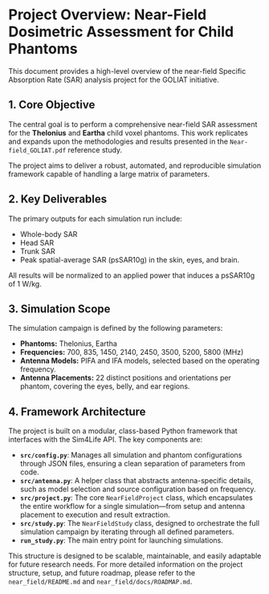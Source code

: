 # Project Overview: Near-Field Dosimetric Assessment for Child Phantoms

This document provides a high-level overview of the near-field Specific Absorption Rate (SAR) analysis project for the GOLIAT initiative.

## 1. Core Objective

The central goal is to perform a comprehensive near-field SAR assessment for the **Thelonius** and **Eartha** child voxel phantoms. This work replicates and expands upon the methodologies and results presented in the `Near-field_GOLIAT.pdf` reference study.

The project aims to deliver a robust, automated, and reproducible simulation framework capable of handling a large matrix of parameters.

## 2. Key Deliverables

The primary outputs for each simulation run include:

*   Whole-body SAR
*   Head SAR
*   Trunk SAR
*   Peak spatial-average SAR (psSAR10g) in the skin, eyes, and brain.

All results will be normalized to an applied power that induces a psSAR10g of 1 W/kg.

## 3. Simulation Scope

The simulation campaign is defined by the following parameters:

*   **Phantoms:** Thelonius, Eartha
*   **Frequencies:** 700, 835, 1450, 2140, 2450, 3500, 5200, 5800 (MHz)
*   **Antenna Models:** PIFA and IFA models, selected based on the operating frequency.
*   **Antenna Placements:** 22 distinct positions and orientations per phantom, covering the eyes, belly, and ear regions.

## 4. Framework Architecture

The project is built on a modular, class-based Python framework that interfaces with the Sim4Life API. The key components are:

*   **`src/config.py`**: Manages all simulation and phantom configurations through JSON files, ensuring a clean separation of parameters from code.
*   **`src/antenna.py`**: A helper class that abstracts antenna-specific details, such as model selection and source configuration based on frequency.
*   **`src/project.py`**: The core `NearFieldProject` class, which encapsulates the entire workflow for a single simulation—from setup and antenna placement to execution and result extraction.
*   **`src/study.py`**: The `NearFieldStudy` class, designed to orchestrate the full simulation campaign by iterating through all defined parameters.
*   **`run_study.py`**: The main entry point for launching simulations.

This structure is designed to be scalable, maintainable, and easily adaptable for future research needs. For more detailed information on the project structure, setup, and future roadmap, please refer to the `near_field/README.md` and `near_field/docs/ROADMAP.md`.